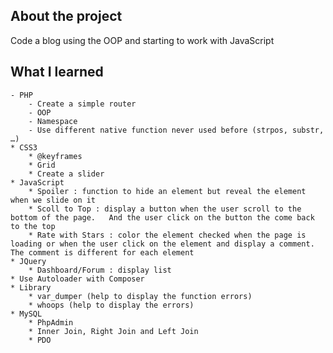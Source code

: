## About the project
Code a blog using the OOP and starting to work with JavaScript

## What I learned
    - PHP 
        - Create a simple router
        - OOP
        - Namespace
        - Use different native function never used before (strpos, substr, …)
    * CSS3
        * @keyframes
        * Grid 
        * Create a slider
    * JavaScript
        * Spoiler : function to hide an element but reveal the element when we slide on it
        * Scoll to Top : display a button when the user scroll to the bottom of the page.   And the user click on the button the come back to the top
        * Rate with Stars : color the element checked when the page is loading or when the user click on the element and display a comment. The comment is different for each element
    * JQuery
        * Dashboard/Forum : display list
    * Use Autoloader with Composer
    * Library 
        * var_dumper (help to display the function errors)
        * whoops (help to display the errors)
    * MySQL 
        * PhpAdmin
        * Inner Join, Right Join and Left Join
        * PDO